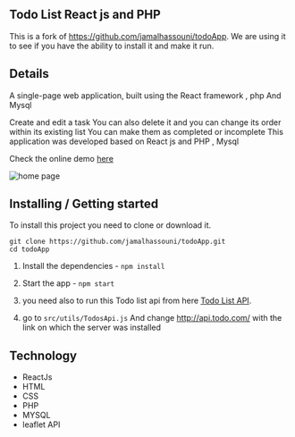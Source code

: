 ## Todo List React js and PHP

This is a fork of https://github.com/jamalhassouni/todoApp. We are using it to see if you have the ability to install it and make it run. 

## Details
A single-page web application, built using the React framework , php And Mysql 

Create and edit a task You can also delete it and you can change its order within its existing list
You can make them as completed or incomplete
This application was developed based on React js and  PHP , Mysql

Check the online demo [here](https://jamal-app.netlify.com/)

![home page](screenshots/todo.png)


## Installing / Getting started

To install this project you need to clone or download it.


```shell
git clone https://github.com/jamalhassouni/todoApp.git
cd todoApp
```
1. Install the dependencies - `npm install`

2. Start the app - `npm start`

3. you need also to run this Todo list api  from here [Todo List API](https://github.com/richie-chauhan/TodoAppAPI).

4. go to  `src/utils/TodosApi.js`   And change http://api.todo.com/ with the link on which the server was installed


## Technology
- ReactJs
- HTML
- CSS
- PHP
- MYSQL
- leaflet API
